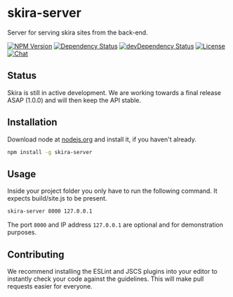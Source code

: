 # skira-server

Server for serving skira sites from the back-end.

[![NPM Version][npm-image]][npm-url]
[![Dependency Status][deps-image]][deps-url]
[![devDependency Status][devdeps-image]][devdeps-url]
[![License][license-image]][license-url]
[![Chat][chat-image]][chat-url]

## Status

Skira is still in active development. We are working towards a final release ASAP (1.0.0) and will then keep the API stable.

## Installation

Download node at [nodejs.org](http://nodejs.org) and install it, if you haven't already.

```sh
npm install -g skira-server
```

## Usage

Inside your project folder you only have to run the following command. It expects build/site.js to be present.

```sh
skira-server 8000 127.0.0.1
```

The port `8000` and IP address `127.0.0.1` are optional and for demonstration purposes.

## Contributing

We recommend installing the ESLint and JSCS plugins into your editor to instantly check your code against the guidelines. This will make pull requests easier for everyone.

[npm-image]: https://img.shields.io/npm/v/skira-server.svg
[npm-url]: https://npmjs.org/package/skira-server
[deps-image]: https://img.shields.io/david/skira-project/server.svg
[deps-url]: https://david-dm.org/skira-project/server
[devdeps-image]: https://img.shields.io/david/dev/skira-project/server.svg
[devdeps-url]: https://david-dm.org/skira-project/server#info=devDependencies
[license-image]: https://img.shields.io/github/license/skira-project/server.svg
[license-url]: LICENSE
[chat-image]: https://img.shields.io/gitter/room/skira-project/skira.svg
[chat-url]: https://gitter.im/skira-project/skira
